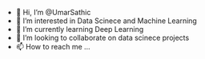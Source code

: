 - 👋 Hi, I’m @UmarSathic
- 👀 I’m interested in Data Scinece and Machine Learning
- 🌱 I’m currently learning Deep Learning
- 💞️ I’m looking to collaborate on data scinece projects 
- 📫 How to reach me ...

<!---
UmarSathic/UmarSathic is a ✨ special ✨ repository because its `README.md` (this file) appears on your GitHub profile.
You can click the Preview link to take a look at your changes.
--->
